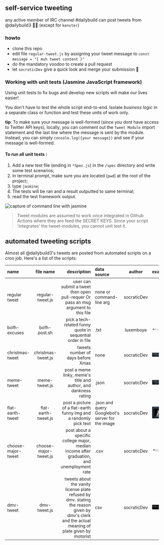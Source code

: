 ## self-service tweeting

any active member of IRC channel #dailybuild can post tweets from @dailybuild3 🦄😹
(except for `kenster`)

### howto

- clone this repo
- edit file `regular-tweet.js` by assigning your tweet message to `const message = "{ muh tweet content }"`
- do the mandatory voodoo to create a pull request
- let `socraticDev` give a quick look and merge your submission 🏁

### Working with unit tests (Jasmine JavaScript framework)

Using unit tests to fix bugs and develop new scripts will make our lives easier! 

You don't have to test the whole script end-to-end. Isolate _business logic_ in a separate class or function and test these units of work only. 

__tip__: To make sure your message is well-formed (since you dont have access to Twitter API keys), locally, you can comment out the ``Tweet Module`` import statement and the last line where the message is sent by the module. Instead, you can simply ``console.log({your message})`` and see if your message is well-formed.

#### To run all unit tests : 

1. Add a new test file (ending in ``*Spec.js``) in the ``/spec`` directory and write some test scenarios; 
2. In terminal prompt, make sure you are located (``pwd``) at the root of the project;
3. type ``jasmine``;
4. The tests will be ran and a result outputted to same terminal;
5. read the test framework output.

![capture of command line with jasmine](./captures/jasming.png)

> Tweet modules are assumed to work once integrated in Github Actions where they are feed the SECRET KEYS. Since your script 'integrates' the tweet-modules, you cannot unit test it.

## automated tweeting scripts

Almost all @dailybuild3's tweets are posted from automated scripts on a cron job. Here's a list of the scripts:

| name               |       file name       |                                                                                                                                     description | data source                                      |   author    |                                                                 example |
| :----------------- | :-------------------: | ----------------------------------------------------------------------------------------------------------------------------------------------: | :----------------------------------------------- | :---------: | ----------------------------------------------------------------------: |
| regular tweet      |   regular-tweet.js    |                                                              user can submit a tweet then open pull-requer Or pass an msg argument to this file | none or command-line arg                         | socraticDev |                                                                         |
| bofh-excuses       |     bofh-post.sh      |                                                                                     pick a tech-related funny quote in sequential order in file | .txt                                             |  luxemboye  |                 ![capture of a bofh tweet](./captures/bofh-capture.png) |
| christmas-tweet    |  christmas-tweet.js   |                                                                                                               tweets number of days before Xmas | none                                             | socraticDev |                 ![capture of a xmas tweet](./captures/xmas-capture.png) |
| meme-tweet         |     meme-tweet.js     |                                                                                 post a meme linky, meme's title and author, and dankness rating | .json                                            | socraticDev |                 ![capture of a meme tweet](./captures/meme-capture.png) |
| flat-earth-tweet   |  flat-earth-tweet.js  |                                                                               post a picture of a flat-earth funny img and a randomly pick text | .json and query Googlebot's server for the image | socraticDev |     ![capture of a flat-earth-tweet](./captures/flat-earth-capture.png) |
| choose-major-tweet | choose-major-tweet.js |                                                      post about a specific college major, median income after graduation, and unemployment rate | .csv                                             | socraticDev | ![capture of a choose-major-tweet](./captures/choose-major-capture.png) |
| dmv-tweet          |     dmv-tweet.js      | tweets about the vanity license plate refused by dmv. stating the reason given by dmv's clerk and the actual meaning of plate given by motorist | csv                                              | socraticDev |                           ![capture of a dmv-tweet](./captures/dmv.png) |

